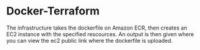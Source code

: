 # Docker-Terraform

The infrastructure takes the dockerfile on Amazon ECR, then creates an EC2 instance with the specified rescources.
An output is then given where you can view the ec2 public link where the dockerfile is uploaded.
